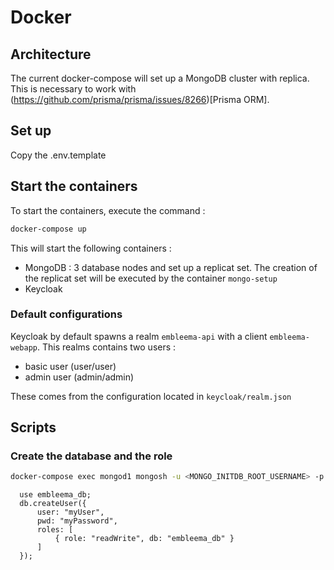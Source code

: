 # Docker 

## Architecture
The current docker-compose will set up a MongoDB cluster with replica. This is necessary to work with (https://github.com/prisma/prisma/issues/8266)[Prisma ORM]. 

## Set up 
Copy the .env.template


## Start the containers

To start the containers, execute the command : 
```bash
docker-compose up 
```

This will start the following containers : 
- MongoDB : 3 database nodes and set up a replicat set. The creation of the replicat set will be executed by the container `mongo-setup`
- Keycloak

### Default configurations

Keycloak by default spawns a realm `embleema-api` with a client `embleema-webapp`. This realms contains two users : 
- basic user (user/user)
- admin user (admin/admin)

These comes from the configuration located in `keycloak/realm.json`

## Scripts


### Create the database  and the role

```bash
docker-compose exec mongod1 mongosh -u <MONGO_INITDB_ROOT_USERNAME> -p <MONGO_INITDB_ROOT_PASSWORD>
```

```
  use embleema_db;
  db.createUser({
      user: "myUser",
      pwd: "myPassword",
      roles: [
          { role: "readWrite", db: "embleema_db" }
      ]
  });
```